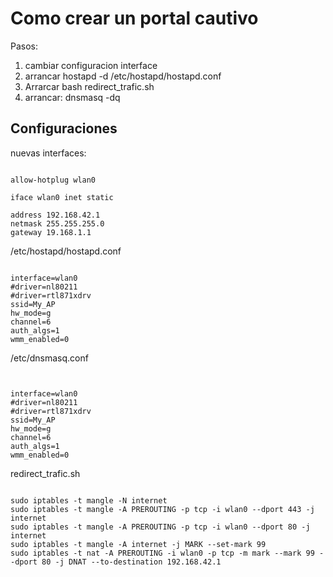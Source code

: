 # Como crear un portal cautivo #

Pasos:
  1. cambiar configuracion interface
  1. arrancar hostapd -d /etc/hostapd/hostapd.conf
  1. Arrarcar  bash redirect\_trafic.sh
  1. arrancar:  dnsmasq -dq

## Configuraciones ##
nuevas interfaces:
```

allow-hotplug wlan0

iface wlan0 inet static

address 192.168.42.1
netmask 255.255.255.0
gateway 19.168.1.1

```

/etc/hostapd/hostapd.conf
```

interface=wlan0
#driver=nl80211
#driver=rtl871xdrv
ssid=My_AP
hw_mode=g
channel=6
auth_algs=1
wmm_enabled=0
```

/etc/dnsmasq.conf
```


interface=wlan0
#driver=nl80211
#driver=rtl871xdrv
ssid=My_AP
hw_mode=g
channel=6
auth_algs=1
wmm_enabled=0

```

redirect\_trafic.sh
```

sudo iptables -t mangle -N internet
sudo iptables -t mangle -A PREROUTING -p tcp -i wlan0 --dport 443 -j internet
sudo iptables -t mangle -A PREROUTING -p tcp -i wlan0 --dport 80 -j internet
sudo iptables -t mangle -A internet -j MARK --set-mark 99
sudo iptables -t nat -A PREROUTING -i wlan0 -p tcp -m mark --mark 99 --dport 80 -j DNAT --to-destination 192.168.42.1

```